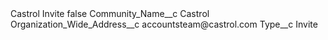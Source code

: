 <?xml version="1.0" encoding="UTF-8"?>
<CustomMetadata xmlns="http://soap.sforce.com/2006/04/metadata" xmlns:xsi="http://www.w3.org/2001/XMLSchema-instance" xmlns:xsd="http://www.w3.org/2001/XMLSchema">
    <label>Castrol Invite</label>
    <protected>false</protected>
    <values>
        <field>Community_Name__c</field>
        <value xsi:type="xsd:string">Castrol</value>
    </values>
    <values>
        <field>Organization_Wide_Address__c</field>
        <value xsi:type="xsd:string">accountsteam@castrol.com</value>
    </values>
    <values>
        <field>Type__c</field>
        <value xsi:type="xsd:string">Invite</value>
    </values>
</CustomMetadata>

